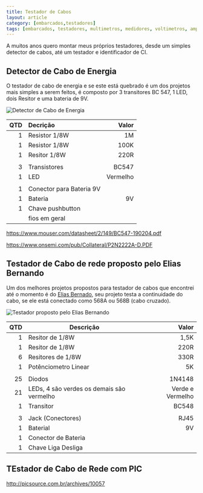```yaml
---
title: Testador de Cabos
layout: article
category: [embarcados,testadores]
tags: [embarcados, testadores, multimetros, medidores, voltimetros, amperimetros, ohmimetros]
---
```


A muitos anos quero montar meus próprios testadores, desde um simples detector de cabos, até um testador e identificador de CI.

## Detector de Cabo de Energia 

O testador de cabo de energia e se este está quebrado é um dos projetos mais simples a serem feitos, é composto por 3 transitores BC 547, 1 LED, dois Resitor e uma bateria de 9V.

![Detector de Cabo de Energia](\images\embarcados\testador_de_cabos\Circuito-detector-de-Tensão-sem-fio.jpg)

| QTD | Decrição | Valor |
| ---: | :--- | ---: |
|   1  | Resistor 1/8W |       1M |
|   1  | Resistor 1/8W |     100K |
|   1  | Resitor  1/8W |     220R |
||||
|   3  | Transistores  |    BC547 |
|   1  | LED           | Vermelho |
||||
|   1  | Conector para Bateria 9V ||
|   1  | Bateria       |       9V |
|   1  | Chave pushbutton |       |
|      | fios em geral  ||

https://www.mouser.com/datasheet/2/149/BC547-190204.pdf

https://www.onsemi.com/pub/Collateral/P2N2222A-D.PDF

## Testador de Cabo de rede proposto pelo Elias Bernando

Um dos melhores projetos propostos para testador de cabos que encontrei até o momento é do [Elias Bernado](https://studylibpt.com/doc/4322809/testador-de-cabos-de-rede), seu projeto testa a continuidade do cabo, se ele está conectado como 568A ou 568B (cabo cruzado).

![Testador proposto pelo Elias Bernando](images/embarcados/testador_de_cabos/cabos_de_rede_elias_bernado.jpg)

| QTD | Descrição         | Valor  |
|----:|----------------------|-------:|
|   1 | Resitor de 1/8W      |   1,5K |
|   1 | Resitor de 1/8W      |   220R |
|   6 | Resitores de 1/8W    |   330R |
|   1 | Potênciometro Linear |     5K |
||||
|  25 | Diodos               | 1N4148 |
|  21 | LEDs, 4 são verdes os demais são vermelho | Verde e Vermelho |
|   1 | Transitor            |  BC548 |
||||
|   3 | Jack (Conectores)    |   RJ45 |
|   1 | Baterial             |     9V |
|   1 | Conector de Bateria  |        |
|   1 | Chave Liga Desliga   |        |



## TEstador de Cabo de Rede com PIC

http://picsource.com.br/archives/10057
